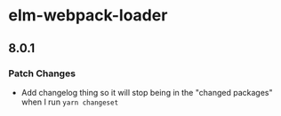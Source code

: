 # elm-webpack-loader

## 8.0.1
### Patch Changes

- Add changelog thing so it will stop being in the "changed packages" when I run `yarn changeset`
